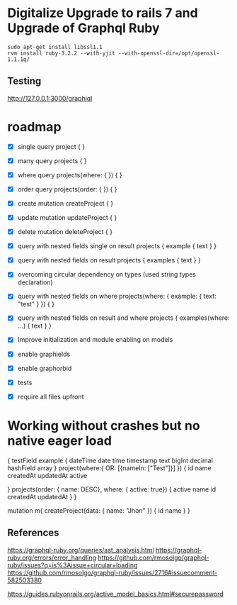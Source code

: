 # Digitalize Upgrade to rails 7 and Upgrade of Graphql Ruby

```
sudo apt-get install libssl1.1
rvm install ruby-3.2.2 --with-yjit --with-openssl-dir=/opt/openssl-1.1.1q/
```

## Testing

http://127.0.0.1:3000/graphiql

# roadmap

- [x] single query project { }
- [x] many query projects { }
- [x] where query projects(where: { }) { }
- [x] order query projects(order: { }) { }
- [x] create mutation createProject { }
- [x] update mutation updateProject { }
- [x] delete mutation deleteProject { }
- [x] query with nested fields single on result projects { example { text } }
- [x] query with nested fields on result projects { examples { text } }
- [x] overcoming circular dependency on types (used string types declaration)
- [x] query with nested fields on where projects(where: { example: { text: "test" } }) { }
- [x] query with nested fields on result and where projects { examples(where: ...) { text } }
- [x] Improve initialization and module enabling on models
- [x] enable graphields
- [x] enable graphorbid
- [x] tests
- [x] require all files upfront


# Working without crashes but no native eager load

{
  testField
  example {
    dateTime
    date
    time
    timestamp
    text
    bigInt
    decimal
    hashField
    array
  }
  project(where:{
    OR: [{nameIn: ["Test"]}]
  }) {
    id name createdAt updatedAt active

  }
  projects(order: { name: DESC}, where: { active: true}) {
    active
    name
    id
    createdAt
    updatedAt
  }
}


mutation m{
  createProject(data: {
    name: "Jhon"
  }) {
    id
    name
  }
}


## References

https://graphql-ruby.org/queries/ast_analysis.html
https://graphql-ruby.org/errors/error_handling
https://github.com/rmosolgo/graphql-ruby/issues?q=is%3Aissue+circular+loading
https://github.com/rmosolgo/graphql-ruby/issues/2716#issuecomment-582503380

https://guides.rubyonrails.org/active_model_basics.html#securepassword
